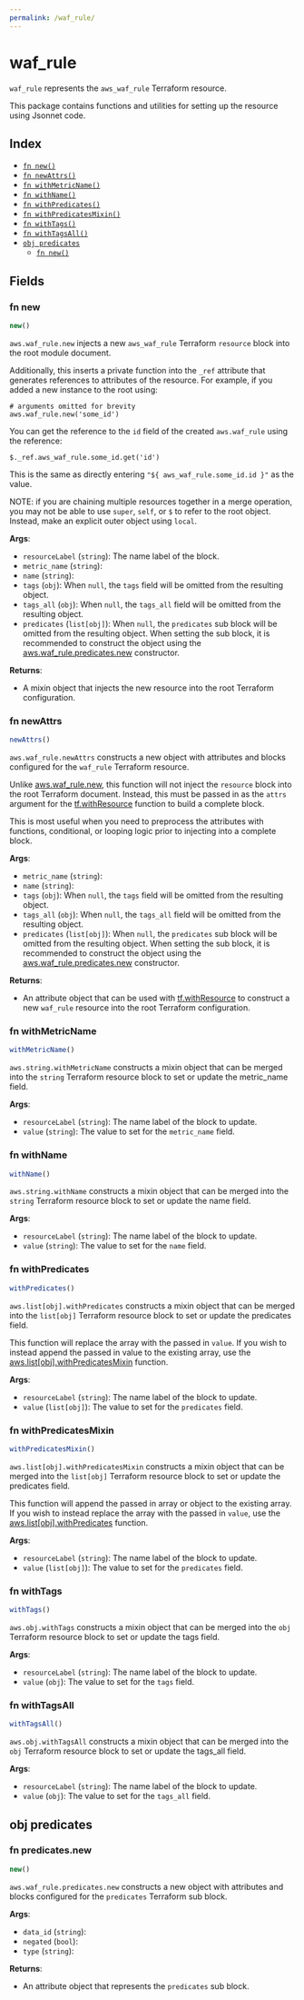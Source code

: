 ```yaml
---
permalink: /waf_rule/
---
```


# waf_rule

`waf_rule` represents the `aws_waf_rule` Terraform resource.



This package contains functions and utilities for setting up the resource using Jsonnet code.


## Index

* [`fn new()`](#fn-new)
* [`fn newAttrs()`](#fn-newattrs)
* [`fn withMetricName()`](#fn-withmetricname)
* [`fn withName()`](#fn-withname)
* [`fn withPredicates()`](#fn-withpredicates)
* [`fn withPredicatesMixin()`](#fn-withpredicatesmixin)
* [`fn withTags()`](#fn-withtags)
* [`fn withTagsAll()`](#fn-withtagsall)
* [`obj predicates`](#obj-predicates)
  * [`fn new()`](#fn-predicatesnew)

## Fields

### fn new

```ts
new()
```


`aws.waf_rule.new` injects a new `aws_waf_rule` Terraform `resource`
block into the root module document.

Additionally, this inserts a private function into the `_ref` attribute that generates references to attributes of the
resource. For example, if you added a new instance to the root using:

    # arguments omitted for brevity
    aws.waf_rule.new('some_id')

You can get the reference to the `id` field of the created `aws.waf_rule` using the reference:

    $._ref.aws_waf_rule.some_id.get('id')

This is the same as directly entering `"${ aws_waf_rule.some_id.id }"` as the value.

NOTE: if you are chaining multiple resources together in a merge operation, you may not be able to use `super`, `self`,
or `$` to refer to the root object. Instead, make an explicit outer object using `local`.

**Args**:
  - `resourceLabel` (`string`): The name label of the block.
  - `metric_name` (`string`): 
  - `name` (`string`): 
  - `tags` (`obj`):  When `null`, the `tags` field will be omitted from the resulting object.
  - `tags_all` (`obj`):  When `null`, the `tags_all` field will be omitted from the resulting object.
  - `predicates` (`list[obj]`):  When `null`, the `predicates` sub block will be omitted from the resulting object. When setting the sub block, it is recommended to construct the object using the [aws.waf_rule.predicates.new](#fn-waf_rulepredicatesnew) constructor.

**Returns**:
- A mixin object that injects the new resource into the root Terraform configuration.


### fn newAttrs

```ts
newAttrs()
```


`aws.waf_rule.newAttrs` constructs a new object with attributes and blocks configured for the `waf_rule`
Terraform resource.

Unlike [aws.waf_rule.new](#fn-waf_rulenew), this function will not inject the `resource`
block into the root Terraform document. Instead, this must be passed in as the `attrs` argument for the
[tf.withResource](https://github.com/tf-libsonnet/core/tree/main/docs#fn-withresource) function to build a complete block.

This is most useful when you need to preprocess the attributes with functions, conditional, or looping logic prior to
injecting into a complete block.

**Args**:
  - `metric_name` (`string`): 
  - `name` (`string`): 
  - `tags` (`obj`):  When `null`, the `tags` field will be omitted from the resulting object.
  - `tags_all` (`obj`):  When `null`, the `tags_all` field will be omitted from the resulting object.
  - `predicates` (`list[obj]`):  When `null`, the `predicates` sub block will be omitted from the resulting object. When setting the sub block, it is recommended to construct the object using the [aws.waf_rule.predicates.new](#fn-waf_rulepredicatesnew) constructor.

**Returns**:
  - An attribute object that can be used with [tf.withResource](https://github.com/tf-libsonnet/core/tree/main/docs#fn-withresource) to construct a new `waf_rule` resource into the root Terraform configuration.


### fn withMetricName

```ts
withMetricName()
```

`aws.string.withMetricName` constructs a mixin object that can be merged into the `string`
Terraform resource block to set or update the metric_name field.



**Args**:
  - `resourceLabel` (`string`): The name label of the block to update.
  - `value` (`string`): The value to set for the `metric_name` field.


### fn withName

```ts
withName()
```

`aws.string.withName` constructs a mixin object that can be merged into the `string`
Terraform resource block to set or update the name field.



**Args**:
  - `resourceLabel` (`string`): The name label of the block to update.
  - `value` (`string`): The value to set for the `name` field.


### fn withPredicates

```ts
withPredicates()
```

`aws.list[obj].withPredicates` constructs a mixin object that can be merged into the `list[obj]`
Terraform resource block to set or update the predicates field.

This function will replace the array with the passed in `value`. If you wish to instead append the
passed in value to the existing array, use the [aws.list[obj].withPredicatesMixin](TODO) function.


**Args**:
  - `resourceLabel` (`string`): The name label of the block to update.
  - `value` (`list[obj]`): The value to set for the `predicates` field.


### fn withPredicatesMixin

```ts
withPredicatesMixin()
```

`aws.list[obj].withPredicatesMixin` constructs a mixin object that can be merged into the `list[obj]`
Terraform resource block to set or update the predicates field.

This function will append the passed in array or object to the existing array. If you wish
to instead replace the array with the passed in `value`, use the [aws.list[obj].withPredicates](TODO)
function.


**Args**:
  - `resourceLabel` (`string`): The name label of the block to update.
  - `value` (`list[obj]`): The value to set for the `predicates` field.


### fn withTags

```ts
withTags()
```

`aws.obj.withTags` constructs a mixin object that can be merged into the `obj`
Terraform resource block to set or update the tags field.



**Args**:
  - `resourceLabel` (`string`): The name label of the block to update.
  - `value` (`obj`): The value to set for the `tags` field.


### fn withTagsAll

```ts
withTagsAll()
```

`aws.obj.withTagsAll` constructs a mixin object that can be merged into the `obj`
Terraform resource block to set or update the tags_all field.



**Args**:
  - `resourceLabel` (`string`): The name label of the block to update.
  - `value` (`obj`): The value to set for the `tags_all` field.


## obj predicates



### fn predicates.new

```ts
new()
```


`aws.waf_rule.predicates.new` constructs a new object with attributes and blocks configured for the `predicates`
Terraform sub block.



**Args**:
  - `data_id` (`string`): 
  - `negated` (`bool`): 
  - `type` (`string`): 

**Returns**:
  - An attribute object that represents the `predicates` sub block.
